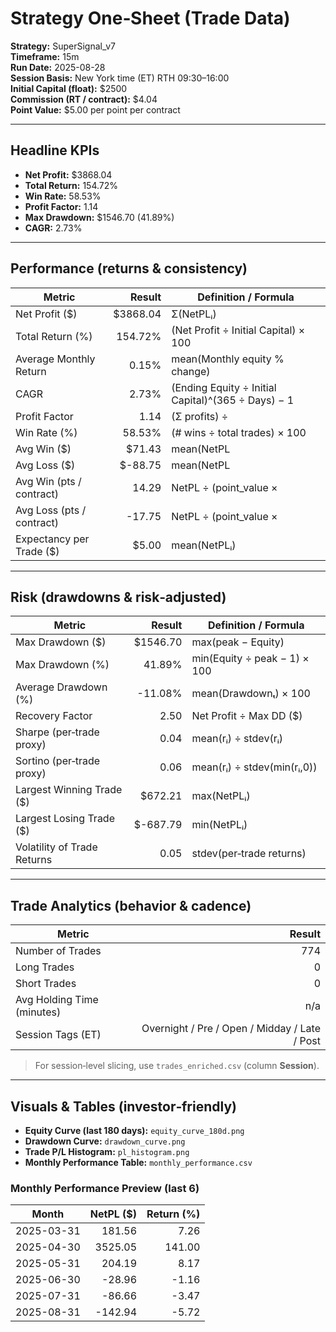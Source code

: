 
# Strategy One‑Sheet (Trade Data)

**Strategy:** SuperSignal_v7  
**Timeframe:** 15m  
**Run Date:** 2025-08-28  
**Session Basis:** New York time (ET) RTH 09:30–16:00  
**Initial Capital (float):** $2500  
**Commission (RT / contract):** $4.04  
**Point Value:** $5.00 per point per contract

---

## Headline KPIs
- **Net Profit:** $3868.04
- **Total Return:** 154.72%
- **Win Rate:** 58.53%
- **Profit Factor:** 1.14
- **Max Drawdown:** $1546.70 (41.89%)
- **CAGR:** 2.73%

---

## Performance (returns & consistency)
| Metric | Result | Definition / Formula |
|---|---:|---|
| Net Profit ($) | $3868.04 | Σ(NetPLᵢ) |
| Total Return (%) | 154.72% | (Net Profit ÷ Initial Capital) × 100 |
| Average Monthly Return | 0.15% | mean(Monthly equity % change) |
| CAGR | 2.73% | (Ending Equity ÷ Initial Capital)^(365 ÷ Days) − 1 |
| Profit Factor | 1.14 | (Σ profits) ÷ |Σ losses| |
| Win Rate (%) | 58.53% | (# wins ÷ total trades) × 100 |
| Avg Win ($) | $71.43 | mean(NetPL | NetPL>0) |
| Avg Loss ($) | $-88.75 | mean(NetPL | NetPL<0) |
| Avg Win (pts / contract) | 14.29 | NetPL ÷ (point_value × |Qty|) |
| Avg Loss (pts / contract) | -17.75 | NetPL ÷ (point_value × |Qty|) |
| Expectancy per Trade ($) | $5.00 | mean(NetPLᵢ) |

---

## Risk (drawdowns & risk‑adjusted)
| Metric | Result | Definition / Formula |
|---|---:|---|
| Max Drawdown ($) | $1546.70 | max(peak − Equity) |
| Max Drawdown (%) | 41.89% | min(Equity ÷ peak − 1) × 100 |
| Average Drawdown (%) | -11.08% | mean(Drawdownₜ) × 100 |
| Recovery Factor | 2.50 | Net Profit ÷ Max DD ($) |
| Sharpe (per‑trade proxy) | 0.04 | mean(rᵢ) ÷ stdev(rᵢ) |
| Sortino (per‑trade proxy) | 0.06 | mean(rᵢ) ÷ stdev(min(rᵢ,0)) |
| Largest Winning Trade ($) | $672.21 | max(NetPLᵢ) |
| Largest Losing Trade ($) | $-687.79 | min(NetPLᵢ) |
| Volatility of Trade Returns | 0.05 | stdev(per‑trade returns) |

---

## Trade Analytics (behavior & cadence)
| Metric | Result |
|---|---:|
| Number of Trades | 774 |
| Long Trades | 0 |
| Short Trades | 0 |
| Avg Holding Time (minutes) | n/a |
| Session Tags (ET) | Overnight / Pre / Open / Midday / Late / Post |

> For session‑level slicing, use `trades_enriched.csv` (column **Session**).

---

## Visuals & Tables (investor‑friendly)
- **Equity Curve (last 180 days):** `equity_curve_180d.png`
- **Drawdown Curve:** `drawdown_curve.png`
- **Trade P/L Histogram:** `pl_histogram.png`
- **Monthly Performance Table:** `monthly_performance.csv`

### Monthly Performance Preview (last 6)
| Month | NetPL ($) | Return (%) |
|---|---:|---:|
| 2025-03-31 | 181.56 | 7.26 |
| 2025-04-30 | 3525.05 | 141.00 |
| 2025-05-31 | 204.19 | 8.17 |
| 2025-06-30 | -28.96 | -1.16 |
| 2025-07-31 | -86.66 | -3.47 |
| 2025-08-31 | -142.94 | -5.72 |
